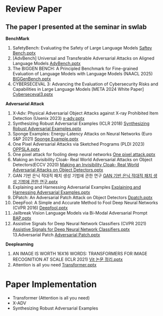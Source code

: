 # Review Paper  
## The paper I presented at the seminar in swlab

**BenchMark**  
1. SafetyBench: Evaluating the Safety of Large Language Models [Saftey Bench.pptx](https://github.com/user-attachments/files/19964069/Saftey.Bench.pptx)
2. [AdvBench] Universal and Transferable Adversarial Attacks on Aligned Language Models [AdvBench.pptx](https://github.com/user-attachments/files/19964044/AdvBench.pptx)
3. The BIGGEN BENCH: A Principled Benchmark for Fine-grained Evaluation of Language Models with Language Models (NAACL 2025) [BIGGenBench.pptx](https://github.com/user-attachments/files/20094982/BIGGenBench.pptx)
4. CYBERSECEVAL 3: Advancing the Evaluation of Cybersecurity Risks and Capabilities in Large Language Models [META 2024 White Paper] [Cyberseceval3.pptx](https://github.com/user-attachments/files/20095000/Cyberseceval3.pptx)


**Adversarial Attack**
1. X-Adv: Physical Adversarial Object Attacks against X-ray Prohibited Item Detection (Usenix 2023) [x-adv.pptx](https://github.com/user-attachments/files/19964074/x-adv.pptx)  
2. Synthesizing Robust Adversarial Examples (ICLR 2018) [Synthesizing Robust Adversarial Examples.pptx](https://github.com/user-attachments/files/19964071/Synthesizing.Robust.Adversarial.Examples.pptx)  
3. Sponge Examples: Energy-Latency Attacks on Neural Networks (Euro S&P 2021) [Sponge Example.pptx](https://github.com/user-attachments/files/19964070/Sponge.Example.pptx)  
4. One Pixel Adversarial Attacks via Sketched Programs (PLDI 2023) [OPPSLA.pptx](https://github.com/user-attachments/files/19964068/OPPSLA.pptx)  
5. One pixel attack for fooling deep neural networks [One pixel attack.pptx](https://github.com/user-attachments/files/19964067/One.pixel.attack.pptx)  
6. Making an Invisibility Cloak- Real World Adversarial Attacks on Object Detectors(ECCV 2020) [Making an Invisibility Cloak- Real World Adversarial Attacks on Object Detectors.pptx](https://github.com/user-attachments/files/19964063/Making.an.Invisibility.Cloak-.Real.World.Adversarial.Attacks.on.Object.Detectors.pptx)  
7. GAN 기반 은닉 적대적 패치 생성 기법에 관한 연구 [GAN 기반 은닉 적대적 패치 생성 기법에 관한 연구.pptx](https://github.com/user-attachments/files/19964060/GAN.pptx)  
8. Explaining and Harnessing Adversarial Examples [Explaining and Harnessing Adversarial Examples.pptx](https://github.com/user-attachments/files/19964056/Explaining.and.Harnessing.Adversarial.Examples.pptx)  
9. DPatch: An Adversarial Patch Attack on Object Detectors [Dpatch.pptx](https://github.com/user-attachments/files/19964054/Dpatch.pptx)  
10. DeepFool: A Simple and Accurate Method to Fool Deep Neural Networks (CVPR 2016) [Deepfool.pptx](https://github.com/user-attachments/files/19964050/Deepfool.pptx)  
11. Jailbreak Vision Language Models via Bi-Modal Adversarial Prompt [BAP.pptx](https://github.com/user-attachments/files/19964049/BAP.pptx)  
12. Assistive Signals for Deep Neural Network Classiﬁers (CVPR 2021) [Assistive Signals for Deep Neural Network Classiﬁers.pptx](https://github.com/user-attachments/files/19964048/Assistive.Signals.for.Deep.Neural.Network.Classi.ers.pptx)  
13.Adversarial Patch [Adversarial Patch.pptx](https://github.com/user-attachments/files/19964046/Adversarial.Patch.pptx)  

**Deeplearning**  
1. AN IMAGE IS WORTH 16X16 WORDS: TRANSFORMERS FOR IMAGE RECOGNITION AT SCALE (ICLR 2021) [Vit 논문 정리.pptx](https://github.com/user-attachments/files/19964073/Vit.pptx)   
2. Attention is all you need [Transformer.pptx](https://github.com/user-attachments/files/19964072/Transformer.pptx)

# Paper Implementation    
- Transformer (Attention is all you need)
- X-ADV
- Synthesizing Robust Adversarial Examples
